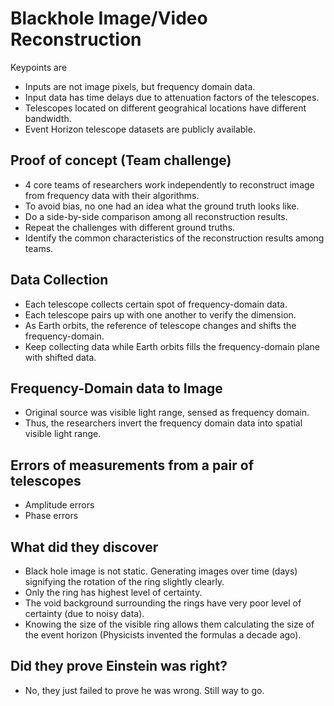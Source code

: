 # Blackhole Image/Video Reconstruction

Keypoints are
- Inputs are not image pixels, but frequency domain data.
- Input data has time delays due to attenuation factors of the telescopes.
- Telescopes located on different geograhical locations have different bandwidth.
- Event Horizon telescope datasets are publicly available.

## Proof of concept (Team challenge)

- 4 core teams of researchers work independently to reconstruct image from frequency data with their algorithms.
- To avoid bias, no one had an idea what the ground truth looks like.
- Do a side-by-side comparison among all reconstruction results.
- Repeat the challenges with different ground truths.
- Identify the common characteristics of the reconstruction results among teams.

## Data Collection 

- Each telescope collects certain spot of frequency-domain data.
- Each telescope pairs up with one another to verify the dimension.
- As Earth orbits, the reference of telescope changes and shifts the frequency-domain.
- Keep collecting data while Earth orbits fills the frequency-domain plane with shifted data.

## Frequency-Domain data to Image

- Original source was visible light range, sensed as frequency domain.
- Thus, the researchers invert the frequency domain data into spatial visible light range.

## Errors of measurements from a pair of telescopes

- Amplitude errors
- Phase errors

## What did they discover

- Black hole image is not static. Generating images over time (days) signifying the rotation of the ring slightly clearly.
- Only the ring has highest level of certainty.
- The void background surrounding the rings have very poor level of certainty (due to noisy data).
- Knowing the size of the visible ring allows them calculating the size of the event horizon (Physicists invented the formulas a decade ago).

## Did they prove Einstein was right?

- No, they just failed to prove he was wrong. Still way to go.

